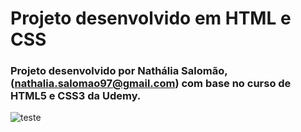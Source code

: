 # Projeto desenvolvido em HTML e CSS 

### Projeto desenvolvido por Nathália Salomão, (nathalia.salomao97@gmail.com) com  base no curso de HTML5 e CSS3 da Udemy. 

![teste](images/ProjetoCss.gif)